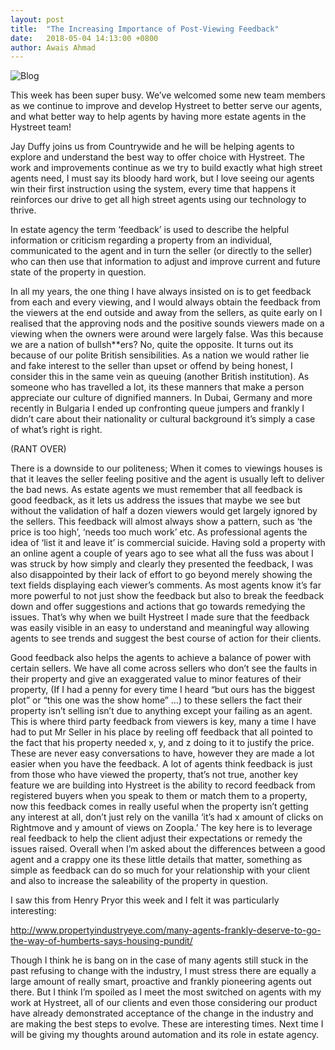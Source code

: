 ```yaml
---
layout: post
title:  "The Increasing Importance of Post-Viewing Feedback"
date:   2018-05-04 14:13:00 +0800
author: Awais Ahmad
---
```


![Blog]({{site.url}}/images/feedback-blog.jpg)

This week has been super busy. We’ve welcomed some new team members as we continue to improve and develop Hystreet to better serve our agents, and what better way to help agents by having more estate agents in the Hystreet team!
<!-- more -->
Jay Duffy joins us from Countrywide and he will be helping agents to explore and understand the best way to offer choice with Hystreet. The work and improvements continue as we try to build exactly what high street agents need, I must say its bloody hard work, but I love seeing our agents win their first instruction using the system, every time that happens it reinforces our drive to get all high street agents using our technology to thrive.

In estate agency the term ‘feedback’ is used to describe the helpful information or criticism regarding a property from an individual, communicated to the agent and in turn the seller (or directly to the seller) who can then use that information to adjust and improve current and future state of the property in question.

In all my years, the one thing I have always insisted on is to get feedback from each and every viewing, and I would always obtain the feedback from the viewers at the end outside and away from the sellers, as quite early on I realised that the approving nods and the positive sounds viewers made on a viewing when the owners were around were largely false. Was this because we are a nation of bullsh**ers? No, quite the opposite. It turns out its because of our polite British sensibilities. As a nation we would rather lie and fake interest to the seller than upset or offend by being honest, I consider this in the same vein as queuing (another British institution). As someone who has travelled a lot, its these manners that make a person appreciate our culture of dignified manners. In Dubai, Germany and more recently in Bulgaria I ended up confronting queue jumpers and frankly I didn’t care about their nationality or cultural background it’s simply a case of what’s right is right.

(RANT OVER)

There is a downside to our politeness; When it comes to viewings houses is that it leaves the seller feeling positive and the agent is usually left to deliver the bad news. As estate agents we must remember that all feedback is good feedback, as it lets us address the issues that maybe we see but without the validation of half a dozen viewers would get largely ignored by the sellers. This feedback will almost always show a pattern, such as ‘the price is too high’, ‘needs too much work’ etc. As professional agents the idea of ‘list it and leave it’ is commercial suicide. Having sold a property with an online agent a couple of years ago to see what all the fuss was about I was struck by how simply and clearly they presented the feedback, I was also disappointed by their lack of effort to go beyond merely showing the text fields displaying each viewer’s comments. As most agents know it’s far more powerful to not just show the feedback but also to break the feedback down and offer suggestions and actions that go towards remedying the issues. That’s why when we built Hystreet I made sure that the feedback was easily visible in an easy to understand and meaningful way allowing agents to see trends and suggest the best course of action for their clients.

Good feedback also helps the agents to achieve a balance of power with certain sellers. We have all come across sellers who don’t see the faults in their property and give an exaggerated value to minor features of their property, (If I had a penny for every time I heard “but ours has the biggest plot” or “this one was the show home” …) to these sellers the fact their property isn’t selling isn’t due to anything except your failing as an agent. This is where third party feedback from viewers is key, many a time I have had to put Mr Seller in his place by reeling off feedback that all pointed to the fact that his property needed x, y, and z doing to it to justify the price. These are never easy conversations to have, however they are made a lot easier when you have the feedback. A lot of agents think feedback is just from those who have viewed the property, that’s not true, another key feature we are building into Hystreet is the ability to record feedback from registered buyers when you speak to them or match them to a property, now this feedback comes in really useful when the property isn’t getting any interest at all, don’t just rely on the vanilla ‘it’s had x amount of clicks on Rightmove and y amount of views on Zoopla.’ The key here is to leverage real feedback to help the client adjust their expectations or remedy the issues raised. Overall when I’m asked about the differences between a good agent and a crappy one its these little details that matter, something as simple as feedback can do so much for your relationship with your client and also to increase the saleability of the property in question.

I saw this from Henry Pryor this week and I felt it was particularly interesting:

http://www.propertyindustryeye.com/many-agents-frankly-deserve-to-go-the-way-of-humberts-says-housing-pundit/

Though I think he is bang on in the case of many agents still stuck in the past refusing to change with the industry, I must stress there are equally a large amount of really smart, proactive and frankly pioneering agents out there. But I think I’m spoiled as I meet the most switched on agents with my work at Hystreet, all of our clients and even those considering our product have already demonstrated acceptance of the change in the industry and are making the best steps to evolve. These are interesting times.
Next time I will be giving my thoughts around automation and its role in estate agency.

